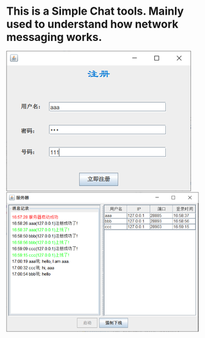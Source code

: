 # This is a Simple Chat tools. Mainly used to understand how network messaging works. 
![image](https://github.com/isxc/SimpleChat/blob/master/screenshot/register.jpg)
![image](https://github.com/isxc/SimpleChat/blob/master/screenshot/server.jpg)
